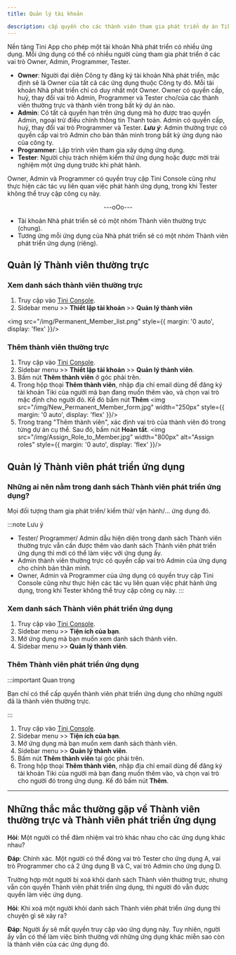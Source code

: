 ```yaml
---
title: Quản lý tài khoản

description: cấp quyền cho các thành viên tham gia phát triển dự án Tiki mini app
---
```


Nền tảng Tini App cho phép một tài khoản Nhà phát triển có nhiều ứng dụng. Mỗi ứng dụng có thể có nhiều người cùng tham gia phát triển ở các vai trò Owner, Admin, Programmer, Tester.

- **Owner**: Người đại diện Công ty đăng ký tài khoản Nhà phát triển, mặc định sẽ là Owner của tất cả các ứng dụng thuộc Công ty đó. Mỗi tài khoản Nhà phát triển chỉ có duy nhất một Owner. Owner có quyền cấp, huỷ, thay đổi vai trò Admin, Programmer và Tester cho/của các thành viên thường trực và thành viên trong bất kỳ dự án nào. 
- **Admin**: Có tất cả quyền hạn trên ứng dụng mà họ được trao quyền Admin, ngoại trừ điều chỉnh thông tin Thanh toán. Admin có quyền cấp, huỷ, thay đổi vai trò Programmer và Tester.
***Lưu ý***: Admin thường trực có quyền cấp vai trò Admin cho bản thân mình trong bất kỳ ứng dụng nào của công ty. 
- **Programmer**: Lập trình viên tham gia xây dựng ứng dụng.
- **Tester**: Người chịu trách nhiệm kiểm thử ứng dụng hoặc được mời trải nghiệm một ứng dụng trước khi phát hành.

Owner, Admin và Programmer có quyền truy cập Tini Console cũng như thực hiện các tác vụ liên quan việc phát hành ứng dụng, trong khi Tester không thể truy cập công cụ này.

<div align="center"> ---oOo--- </div>

<!-- Phàm đội ngũ xây dựng các ứng dụng cho công ty quy tụ nhiều thành phần khác nhau. Có người làm việc lâu dài, góp mặt vào nhiều ứng dụng; có người được mướn theo thời vụ chỉ tham gia một dự án; có người là khách hàng của công ty được mời dùng thử sản phẩm; … .Vì lẽ đó, Tini App giới thiệu khái niệm nhóm Thành viên thường trực và nhóm Thành viên phát triển ứng dụng, nhằm giúp công ty cấp quyền truy cập cho các kiểu thành viên khác nhau một cách thuận tiện. -->


- Tài khoản Nhà phát triển sẽ có một nhóm Thành viên thường trực (chung).
- Tương ứng mỗi ứng dụng của Nhà phát triển sẽ có một nhóm Thành viên phát triển ứng dụng (riêng).

## Quản lý Thành viên thường trực

<!-- ### Những ai nên nằm trong danh sách Thành viên thường trực?

Những người là thành viên xuyên suốt, tham gia phát triển/ kiểm thử/ vận hành/…  nhiều hoặc hầu hết các ứng dụng của Công ty. -->

### Xem danh sách thành viên thường trực

1. Truy cập vào [Tini Console](https://developer.tiki.vn/apps).
2. Sidebar menu >> **Thiết lập tài khoản** >> **Quản lý thành viên**

<img src="/img/Permanent_Member_list.png" style={{ margin: '0 auto', display: 'flex' }}/>

### Thêm thành viên thường trực

1. Truy cập vào [Tini Console](https://developer.tiki.vn/apps).
2. Sidebar menu >> **Thiết lập tài khoản** >> **Quản lý thành viên**.
3. Bấm nút **Thêm thành viên** ở góc phải trên.
4. Trong hộp thoại **Thêm thành viên**, nhập địa chỉ email dùng để đăng ký tài khoản Tiki của người mà bạn đang muốn thêm vào, và chọn vai trò mặc định cho người đó. Kế đó bấm nút **Thêm**
   <img src="/img/New_Permanent_Member_form.jpg" width="250px" style={{ margin: '0 auto', display: 'flex' }}/>
5. Trong trang "Thêm thành viên", xác định vai trò của thành viên đó trong từng dự án cụ thể. Sau đó, bấm nút **Hoàn tất**.
   <img src="/img/Assign_Role_to_Member.jpg" width="800px" alt="Assign roles" style={{ margin: '0 auto', display: 'flex' }}/>

## Quản lý Thành viên phát triển ứng dụng

### Những ai nên nằm trong danh sách Thành viên phát triển ứng dụng?

Mọi đối tượng tham gia phát triển/ kiểm thử/ vận hành/… ứng dụng đó.

:::note Lưu ý
 
- Tester/ Programmer/ Admin dẫu hiện diện trong danh sách Thành viên thường trực vẫn cần được thêm vào danh sách Thành viên phát triển ứng dụng thì mới có thể làm việc với ứng dụng ấy.
- Admin thành viên thường trực có quyền cấp vai trò Admin của ứng dụng cho chính bản thân mình.
- Owner, Admin và Programmer của ứng dụng có quyền truy cập Tini Console cũng như thực hiện các tác vụ liên quan việc phát hành ứng dụng, trong khi Tester không thể truy cập công cụ này.
:::

### Xem danh sách Thành viên phát triển ứng dụng

1. Truy cập vào [Tini Console](https://developer.tiki.vn/apps).
2. Sidebar menu >> **Tiện ích của bạn**.
3. Mở ứng dụng mà bạn muốn xem danh sách thành viên.
4. Sidebar menu >> **Quản lý thành viên**.

### Thêm Thành viên phát triển ứng dụng

:::important Quan trọng

Bạn chỉ có thể cấp quyền thành viên phát triển ứng dụng cho những người đã là thành viên thường trực.

:::

1. Truy cập vào [Tini Console](https://developer.tiki.vn/apps).
2. Sidebar menu >> **Tiện ích của bạn**.
3. Mở ứng dụng mà bạn muốn xem danh sách thành viên.
4. Sidebar menu >> **Quản lý thành viên**.
5. Bấm nút **Thêm thành viên** tại góc phải trên.
6. Trong hộp thoại **Thêm thành viên**, nhập địa chỉ email dùng để đăng ký tài khoản Tiki của người mà bạn đang muốn thêm vào, và chọn vai trò cho người đó trong ứng dụng. Kế đó bấm nút **Thêm**.

---

## Những thắc mắc thường gặp về Thành viên thường trực và Thành viên phát triển ứng dụng

<!-- **Hỏi**: Trường hợp nào nên thêm một người vào danh sách Thành viên phát triển ứng dụng nhưng không thêm vào danh sách Thành viên thường trực?

**Đáp**: 

- Công ty sở hữu nhiều phòng ban, mỗi phòng ban phụ trách một ứng dụng riêng biệt.
- Nhân viên thời vụ hoặc hợp đồng phụ trách một hoặc vài ứng dụng trong thời gian ngắn.
- Bên thứ 3 được thuê để phát triển hoặc chỉ đơn thuần kiểm thử một ứng dụng cụ thể.
- Người dùng vãng lai được mời dùng thử và góp ý cho ứng dụng mới hoặc phiên bản mới trong thời gian ngắn.
-->

**Hỏi**: Một người có thể đảm nhiệm vai trò khác nhau cho các ứng dụng khác nhau?

**Đáp**: Chính xác. Một người có thể đóng vai trò Tester cho ứng dụng A, vai trò Programmer cho cả 2 ứng dụng B và C, vai trò Admin cho ứng dụng D.

<!-- **Hỏi**: Khi xoá một người khỏi danh sách Thành viên thường trực thì chuyện gì sẽ xảy ra?

**Đáp**: Hệ thống sẽ cảnh báo người ấy hiện đang là thành viên của các ứng dụng nào. Owner/ Admin có thể xoá hoặc giữ lại quyền thành viên đối với từng ứng dụng của người ấy; sau cùng mới xoá quyền Thành viên thường trực. -->

Trường hợp một người bị xoá khỏi danh sách Thành viên thường trực, nhưng vẫn còn quyền Thành viên phát triển ứng dụng, thì người đó vẫn được quyền làm việc ứng dụng.

**Hỏi**: Khi xoá một người khỏi danh sách Thành viên phát triển ứng dụng thì chuyện gì sẽ xảy ra?

**Đáp**: Người ấy sẽ mất quyền truy cập vào ứng dụng này. Tuy nhiên, người ấy vẫn có thể làm việc bình thường với những ứng dụng khác miễn sao còn là thành viên của các ứng dụng đó.

